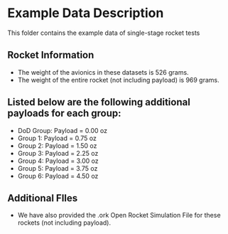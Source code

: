 # Example Data Description

This folder contains the example data of single-stage rocket tests 

## Rocket Information

* The weight of the avionics in these datasets is 526 grams.
* The weight of the entire rocket (not including payload) is 969 grams.





## Listed below are the following additional payloads for each group:

* DoD Group: Payload = 0.00 oz
* Group 1: Payload = 0.75 oz
* Group 2: Payload = 1.50 oz
* Group 3: Payload = 2.25 oz
* Group 4: Payload = 3.00 oz
* Group 5: Payload = 3.75 oz
* Group 6: Payload = 4.50 oz


## Additional FIles
* We have also provided the .ork Open Rocket Simulation File for these rockets (not including payload).
